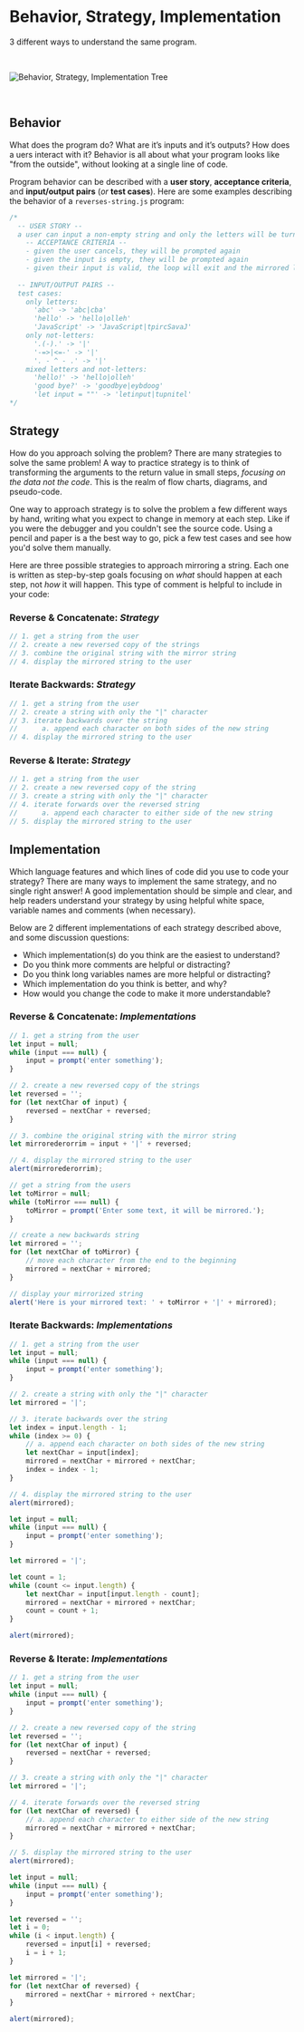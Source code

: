 # Behavior, Strategy, Implementation

3 different ways to understand the same program.

<br/>

![Behavior, Strategy, Implementation Tree](../assets/behavior-strategy-implementation.excalidraw.svg)

<br/>

## Behavior

What does the program do? What are it’s inputs and it’s outputs? How does a uers interact
with it? Behavior is all about what your program looks like "from the outside", without
looking at a single line of code.

Program behavior can be described with a **user story**, **acceptance criteria**, and
**input/output pairs** (_or_ **test cases**). Here are some examples describing the behavior
of a `reverses-string.js` program:

```js
/*
  -- USER STORY --
  a user can input a non-empty string and only the letters will be turned into a mirror
    -- ACCEPTANCE CRITERIA --
    - given the user cancels, they will be prompted again
    - given the input is empty, they will be prompted again
    - given their input is valid, the loop will exit and the mirrored letters will be displayed
  
  -- INPUT/OUTPUT PAIRS --
  test cases:
    only letters:
      'abc' -> 'abc|cba'
      'hello' -> 'hello|olleh'
      'JavaScript' -> 'JavaScript|tpircSavaJ'
    only not-letters:
      '.(-).' -> '|'
      '-=>|<=-' -> '|'
      '. - ^ - .' -> '|'
    mixed letters and not-letters:
      'hello!' -> 'hello|olleh'
      'good bye?' -> 'goodbye|eybdoog'
      'let input = ""' -> 'letinput|tupnitel'
*/
```

## Strategy

How do you approach solving the problem? There are many strategies to solve the same
problem! A way to practice strategy is to think of transforming the arguments to the
return value in small steps, _focusing on the data not the code_. This is the realm of
flow charts, diagrams, and pseudo-code.

One way to approach strategy is to solve the problem a few different ways by hand, writing
what you expect to change in memory at each step. Like if you were the debugger and you
couldn't see the source code. Using a pencil and paper is a the best way to go, pick a few
test cases and see how you'd solve them manually.

Here are three possible strategies to approach mirroring a string. Each one is written as
step-by-step goals focusing on _what_ should happen at each step, not _how_ it will
happen. This type of comment is helpful to include in your code:

### Reverse & Concatenate: _Strategy_

```js
// 1. get a string from the user
// 2. create a new reversed copy of the strings
// 3. combine the original string with the mirror string
// 4. display the mirrored string to the user
```

### Iterate Backwards: _Strategy_

```js
// 1. get a string from the user
// 2. create a string with only the "|" character
// 3. iterate backwards over the string
//		a. append each character on both sides of the new string
// 4. display the mirrored string to the user
```

### Reverse & Iterate: _Strategy_

```js
// 1. get a string from the user
// 2. create a new reversed copy of the string
// 3. create a string with only the "|" character
// 4. iterate forwards over the reversed string
// 		a. append each character to either side of the new string
// 5. display the mirrored string to the user
```

## Implementation

Which language features and which lines of code did you use to code your strategy? There
are many ways to implement the same strategy, and no single right answer! A good
implementation should be simple and clear, and help readers understand your strategy by
using helpful white space, variable names and comments (when necessary).

Below are 2 different implementations of each strategy described above, and some
discussion questions:

- Which implementation(s) do you think are the easiest to understand?
- Do you think more comments are helpful or distracting?
- Do you think long variables names are more helpful or distracting?
- Which implementation do you think is better, and why?
- How would you change the code to make it more understandable?

### Reverse & Concatenate: _Implementations_

```js
// 1. get a string from the user
let input = null;
while (input === null) {
	input = prompt('enter something');
}

// 2. create a new reversed copy of the strings
let reversed = '';
for (let nextChar of input) {
	reversed = nextChar + reversed;
}

// 3. combine the original string with the mirror string
let mirrorederorrim = input + '|' + reversed;

// 4. display the mirrored string to the user
alert(mirrorederorrim);
```

```js
// get a string from the users
let toMirror = null;
while (toMirror === null) {
	toMirror = prompt('Enter some text, it will be mirrored.');
}

// create a new backwards string
let mirrored = '';
for (let nextChar of toMirror) {
	// move each character from the end to the beginning
	mirrored = nextChar + mirrored;
}

// display your mirrorized string
alert('Here is your mirrored text: ' + toMirror + '|' + mirrored);
```

### Iterate Backwards: _Implementations_

```js
// 1. get a string from the user
let input = null;
while (input === null) {
	input = prompt('enter something');
}

// 2. create a string with only the "|" character
let mirrored = '|';

// 3. iterate backwards over the string
let index = input.length - 1;
while (index >= 0) {
	// a. append each character on both sides of the new string
	let nextChar = input[index];
	mirrored = nextChar + mirrored + nextChar;
	index = index - 1;
}

// 4. display the mirrored string to the user
alert(mirrored);
```

```js
let input = null;
while (input === null) {
	input = prompt('enter something');
}

let mirrored = '|';

let count = 1;
while (count <= input.length) {
	let nextChar = input[input.length - count];
	mirrored = nextChar + mirrored + nextChar;
	count = count + 1;
}

alert(mirrored);
```

### Reverse & Iterate: _Implementations_

```js
// 1. get a string from the user
let input = null;
while (input === null) {
	input = prompt('enter something');
}

// 2. create a new reversed copy of the string
let reversed = '';
for (let nextChar of input) {
	reversed = nextChar + reversed;
}

// 3. create a string with only the "|" character
let mirrored = '|';

// 4. iterate forwards over the reversed string
for (let nextChar of reversed) {
	// a. append each character to either side of the new string
	mirrored = nextChar + mirrored + nextChar;
}

// 5. display the mirrored string to the user
alert(mirrored);
```

```js
let input = null;
while (input === null) {
	input = prompt('enter something');
}

let reversed = '';
let i = 0;
while (i < input.length) {
	reversed = input[i] + reversed;
	i = i + 1;
}

let mirrored = '|';
for (let nextChar of reversed) {
	mirrored = nextChar + mirrored + nextChar;
}

alert(mirrored);
```
